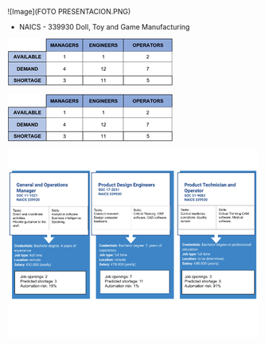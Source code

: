 
![Image](FOTO PRESENTACION.PNG)

* NAICS - 339930 Doll, Toy and Game Manufacturing

![Image](Imagen3.png)



![Image](4.png)

![Image](Imagejob.png)
